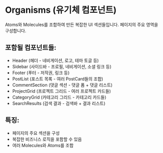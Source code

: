 # Organisms (유기체 컴포넌트)

Atoms와 Molecules를 조합하여 만든 복잡한 UI 섹션들입니다. 페이지의 주요 영역을 구성합니다.

## 포함될 컴포넌트들:
- Header (헤더 - 네비게이션, 로고, 테마 토글 등)
- Sidebar (사이드바 - 프로필, 네비게이션, 소셜 링크 등)
- Footer (푸터 - 저작권, 링크 등)
- PostList (포스트 목록 - 여러 PostCard들의 조합)
- CommentSection (댓글 섹션 - 댓글 폼 + 댓글 리스트)
- ProjectGrid (프로젝트 그리드 - 여러 프로젝트 카드들)
- CategoryGrid (카테고리 그리드 - 카테고리 카드들)
- SearchResults (검색 결과 - 검색바 + 결과 리스트)

## 특징:
- 페이지의 주요 섹션을 구성
- 복잡한 비즈니스 로직을 포함할 수 있음
- 여러 Molecules와 Atoms를 조합 